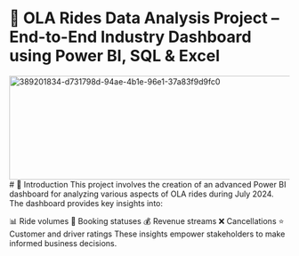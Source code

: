 # 🚗 OLA Rides Data Analysis Project – End-to-End Industry Dashboard using Power BI, SQL & Excel
<img width="534" height="187" alt="389201834-d731798d-94ae-4b1e-96e1-37a83f9d9fc0" src="https://github.com/user-attachments/assets/034d3db3-e42b-4ade-a407-c08b679f0316" />
# 📝 Introduction
This project involves the creation of an advanced Power BI dashboard for analyzing various aspects of OLA rides during July 2024. The dashboard provides key insights into:

📊 Ride volumes
📌 Booking statuses
💰 Revenue streams
❌ Cancellations
⭐ Customer and driver ratings
These insights empower stakeholders to make informed business decisions.

